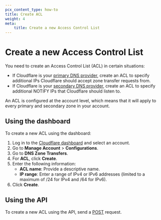 ```yaml
---
pcx_content_type: how-to
title: Create ACL
weight: 4
meta:
    title: Create a new Access Control List
---
```


# Create a new Access Control List

You need to create an Access Control List (ACL) in certain situations:

- If Cloudflare is your [primary DNS provider](/dns/zone-setups/zone-transfers/cloudflare-as-primary/), create an ACL to specify additional IPs Cloudflare should accept zone transfer requests from.
- If Cloudflare is your [secondary DNS provider](/dns/zone-setups/zone-transfers/cloudflare-as-secondary/), create an ACL to specify additional NOTIFY IPs that Cloudflare should listen to.

An ACL is configured at the account level, which means that it will apply to every primary and secondary zone in your account.

## Using the dashboard

To create a new ACL using the dashboard:

1. Log in to the [Cloudflare dashboard](https://dash.cloudflare.com/login) and select an account.
2. Go to **Manage Account** > **Configurations**.
3. Go to **DNS Zone Transfers**.
4. For **ACL**, click **Create**.
5. Enter the following information:
    - **ACL name**: Provide a descriptive name.
    - **IP range**: Enter a range of IPv4 or IPv6 addresses (limited to a maximum of /24 for IPv4 and /64 for IPv6).
6. Click **Create**.

## Using the API

To create a new ACL using the API, send a [POST](https://developers.cloudflare.com/api/operations/secondary-dns-(-acl)-create-acl) request.